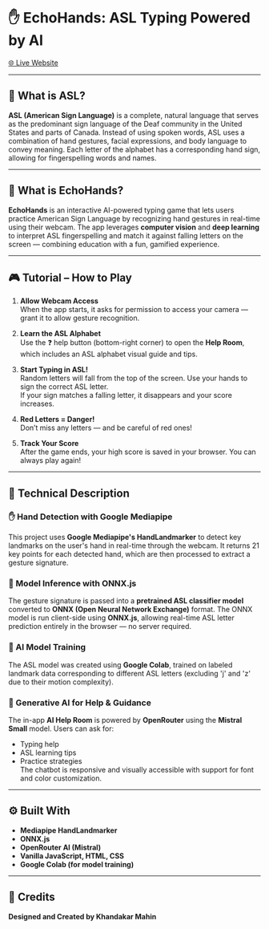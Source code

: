 # ✋ EchoHands: ASL Typing Powered by AI  
[🌐 Live Website](https://siymx.github.io/EchoHands/)

---

## 📘 What is ASL?

**ASL (American Sign Language)** is a complete, natural language that serves as the predominant sign language of the Deaf community in the United States and parts of Canada. Instead of using spoken words, ASL uses a combination of hand gestures, facial expressions, and body language to convey meaning. Each letter of the alphabet has a corresponding hand sign, allowing for fingerspelling words and names.

---

## 🧠 What is EchoHands?

**EchoHands** is an interactive AI-powered typing game that lets users practice American Sign Language by recognizing hand gestures in real-time using their webcam. The app leverages **computer vision** and **deep learning** to interpret ASL fingerspelling and match it against falling letters on the screen — combining education with a fun, gamified experience.

---

## 🎮 Tutorial – How to Play

1. **Allow Webcam Access**  
   When the app starts, it asks for permission to access your camera — grant it to allow gesture recognition.

2. **Learn the ASL Alphabet**  
   Use the ❓ help button (bottom-right corner) to open the **Help Room**, which includes an ASL alphabet visual guide and tips.

3. **Start Typing in ASL!**  
   Random letters will fall from the top of the screen. Use your hands to sign the correct ASL letter.  
   If your sign matches a falling letter, it disappears and your score increases.

4. **Red Letters = Danger!**  
   Don’t miss any letters — and be careful of red ones!

5. **Track Your Score**  
   After the game ends, your high score is saved in your browser. You can always play again!

---

## 🧪 Technical Description

### ✋ Hand Detection with Google Mediapipe  
This project uses **Google Mediapipe's HandLandmarker** to detect key landmarks on the user's hand in real-time through the webcam. It returns 21 key points for each detected hand, which are then processed to extract a gesture signature.

### 🧠 Model Inference with ONNX.js  
The gesture signature is passed into a **pretrained ASL classifier model** converted to **ONNX (Open Neural Network Exchange)** format. The ONNX model is run client-side using **ONNX.js**, allowing real-time ASL letter prediction entirely in the browser — no server required.

### 🤖 AI Model Training  
The ASL model was created using **Google Colab**, trained on labeled landmark data corresponding to different ASL letters (excluding 'j' and 'z' due to their motion complexity).

### 💬 Generative AI for Help & Guidance  
The in-app **AI Help Room** is powered by **OpenRouter** using the **Mistral Small** model. Users can ask for:
- Typing help
- ASL learning tips
- Practice strategies  
The chatbot is responsive and visually accessible with support for font and color customization.

---

## ⚙️ Built With

- **Mediapipe HandLandmarker**
- **ONNX.js**
- **OpenRouter AI (Mistral)**
- **Vanilla JavaScript, HTML, CSS**
- **Google Colab (for model training)**

---

## 🙏 Credits

**Designed and Created by Khandakar Mahin**  

